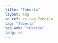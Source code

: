 ```yaml
---
title: "Tubería"
layout: tag
ro_ref: es-tag-Tubería
tag: "Tubería"
tag_web: "tubería"
lang: es
---
```

